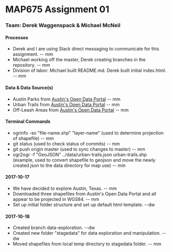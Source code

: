 # MAP675 Assignment 01
### Team: Derek Waggenspack & Michael McNeil

#### Processes
* Derek and I are using Slack direct messaging to communicate for this assignment. -- mm
* Michael working off the master, Derek creating branches in the repository. -- mm
* Division of labor: Michael built README.md. Derek built initial index.html. -- mm

#### Data & Data Source(s)
* Austin Parks from [Austin's Open Data Portal](https://data.austintexas.gov/) -- mm
* Urban Trails from [Austin's Open Data Portal](https://data.austintexas.gov/) -- mm
* Off-Leash Areas from [Austin's Open Data Portal](https://data.austintexas.gov/) -- mm

#### Terminal Commands
* ogrinfo -so "file-name.shp" "layer-name" (used to determine projection of shapefile) -- mm
* git status (used to check status of commits) -- mm
* git push origin master (used to sync changes to master) -- mm
* ogr2ogr -f "GeoJSON" ../data/urban-trails.json urban-trails.shp (example, used to convert shapefile to geojson and move the newly created json to the data directory for map use) -- mm

#### 2017-10-17
* We have decided to explore Austin, Texas. -- mm
* Downloaded three shapefiles from Austin's Open Data Portal and all appear to be projected in WGS84. -- mm
* Set up initial folder structure and set up default html template. --dw

#### 2017-10-18
* Created branch data-exploration. --dw
* Created new folder "stagedata" for data exploration and manipulation. -- dw
* Moved shapefiles from local temp directory to stagedata folder. -- mm
